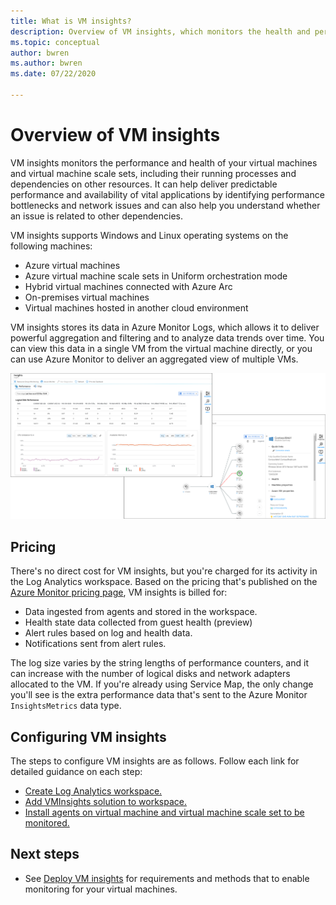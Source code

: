 ```yaml
---
title: What is VM insights?
description: Overview of VM insights, which monitors the health and performance of the Azure VMs and automatically discovers and maps application components and their dependencies. 
ms.topic: conceptual
author: bwren
ms.author: bwren
ms.date: 07/22/2020

---
```


# Overview of VM insights

VM insights monitors the performance and health of your virtual machines and virtual machine scale sets, including their running processes and dependencies on other resources. It can help deliver predictable performance and availability of vital applications by identifying performance bottlenecks and network issues and can also help you understand whether an issue is related to other dependencies.

VM insights supports Windows and Linux operating systems on the following machines:

- Azure virtual machines
- Azure virtual machine scale sets in Uniform orchestration mode
- Hybrid virtual machines connected with Azure Arc
- On-premises virtual machines
- Virtual machines hosted in another cloud environment
  

VM insights stores its data in Azure Monitor Logs, which allows it to deliver powerful aggregation and filtering and to analyze data trends over time. You can view this data in a single VM from the virtual machine directly, or you can use Azure Monitor to deliver an aggregated view of multiple VMs.

![Virtual machine insights perspective in the Azure portal](media/vminsights-overview/vminsights-azmon-directvm.png)


## Pricing
There's no direct cost for VM insights, but you're charged for its activity in the Log Analytics workspace. Based on the pricing that's published on the [Azure Monitor pricing page](https://azure.microsoft.com/pricing/details/monitor/), VM insights is billed for:

- Data ingested from agents and stored in the workspace.
- Health state data collected from guest health (preview)
- Alert rules based on log and health data.
- Notifications sent from alert rules.

The log size varies by the string lengths of performance counters, and it can increase with the number of logical disks and network adapters allocated to the VM. If you're already using Service Map, the only change you'll see is the extra performance data that's sent to the Azure Monitor `InsightsMetrics` data type.​


## Configuring VM insights
The steps to configure VM insights are as follows. Follow each link for detailed guidance on each step:

- [Create Log Analytics workspace.](./vminsights-configure-workspace.md#create-log-analytics-workspace)
- [Add VMInsights solution to workspace.](./vminsights-configure-workspace.md#add-vminsights-solution-to-workspace)
- [Install agents on virtual machine and virtual machine scale set to be monitored.](./vminsights-enable-overview.md)



## Next steps

- See [Deploy VM insights](./vminsights-enable-overview.md) for requirements and methods that to enable monitoring for your virtual machines.
